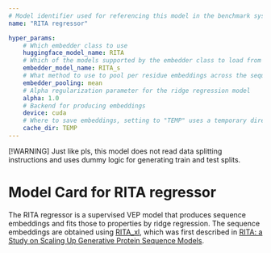 ```yaml
---
# Model identifier used for referencing this model in the benchmark system
name: "RITA regressor"

hyper_params:
    # Which embedder class to use
    huggingface_model_name: RITA
    # Which of the models supported by the embedder class to load from huggingface
    embedder_model_name: RITA_s
    # What method to use to pool per residue embeddings across the sequence
    embedder_pooling: mean
    # Alpha regularization parameter for the ridge regression model
    alpha: 1.0
    # Backend for producing embeddings
    device: cuda
    # Where to save embeddings, setting to "TEMP" uses a temporary directory as cache
    cache_dir: TEMP
---
```

[!WARNING]
Just like pls, this model does not read data splitting instructions and uses dummy logic for generating train and test splits. 

# Model Card for RITA regressor

The RITA regressor is a supervised VEP model that produces sequence embeddings and fits those to properties by ridge regression. The sequence embeddings are obtained using [RITA_xl](https://huggingface.co/lightonai/RITA_xl), which was first described in [RITA: a Study on Scaling Up Generative Protein Sequence Models](https://arxiv.org/abs/2205.05789).